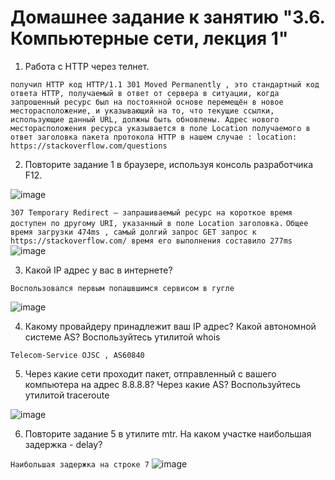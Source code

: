 # Домашнее задание к занятию "3.6. Компьютерные сети, лекция 1"

1. Работа c HTTP через телнет.

`получил HTTP код HTTP/1.1 301 Moved Permanently , это стандартный код ответа HTTP, получаемый в ответ от сервера в ситуации, когда запрошенный ресурс был на постоянной основе перемещён в новое месторасположение, и указывающий на то, что текущие ссылки, использующие данный URL, должны быть обновлены. Адрес нового месторасположения ресурса указывается в поле Location получаемого в ответ заголовка пакета протокола HTTP в нашем случае : location: https://stackoverflow.com/questions`

2. Повторите задание 1 в браузере, используя консоль разработчика F12.

![image](https://user-images.githubusercontent.com/106814458/178508647-43e1f757-83da-4918-8e45-5eeec437d95e.png)

`307 Temporary Redirect — запрашиваемый ресурс на короткое время доступен по другому URI, указанный в поле Location заголовка.`
`Общее время загрузки 474ms , самый долгий запрос GET запрос к https://stackoverflow.com/ время его выполнения составило 277ms`
![image](https://user-images.githubusercontent.com/106814458/178510347-0164de80-254e-43cc-87fa-c6f565d74212.png)

3. Какой IP адрес у вас в интернете?

`Воспользовался первым попашвшимся сервисом в гугле`

![image](https://user-images.githubusercontent.com/106814458/178510728-5b7cc02f-8dc7-4b5a-87c0-f22c874f7375.png)

4. Какому провайдеру принадлежит ваш IP адрес? Какой автономной системе AS? Воспользуйтесь утилитой whois 

`Telecom-Service OJSC , AS60840`

5. Через какие сети проходит пакет, отправленный с вашего компьютера на адрес 8.8.8.8? Через какие AS? Воспользуйтесь утилитой traceroute

![image](https://user-images.githubusercontent.com/106814458/178527100-3ddf398b-8ea4-4d8a-b114-dc8e3581eb76.png)

6. Повторите задание 5 в утилите mtr. На каком участке наибольшая задержка - delay?

`Наибольшая задержка на строке 7`
![image](https://user-images.githubusercontent.com/106814458/178527885-5c7fcc4e-65a4-4a9b-a0be-865c2830c59e.png)
